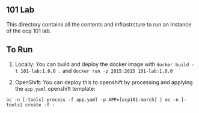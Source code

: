 ## 101 Lab

This directory contains all the contents and infrastrcture to run an instance of the ocp 101 lab. 


## To Run

1. Locally:
  You can build and deploy the docker image with `docker build -t 101-lab:1.0.0 .` and `docker run -p 2015:2015 101-lab:1.0.0`

2. OpenShift:
  You can deploy this to openshift by processing and applying the `app.yaml` openshift template:
  ```shell
  oc -n [-tools] process -f app.yaml -p APP=[ocp101-march] | oc -n [-tools] create -f -
  ```
